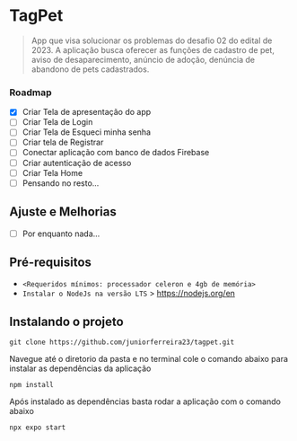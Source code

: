 # TagPet

> App que visa solucionar os problemas do desafio 02 do edital de 2023. A aplicação busca oferecer as funções de cadastro de pet, aviso de desaparecimento, anúncio de adoção, denúncia de abandono de pets cadastrados.

### Roadmap

- [x] Criar Tela de apresentação do app
- [ ] Criar Tela de Login
- [ ] Criar Tela de Esqueci minha senha
- [ ] Criar tela de Registrar
- [ ] Conectar aplicação com banco de dados Firebase
- [ ] Criar autenticação de acesso
- [ ] Criar Tela Home
- [ ] Pensando no resto...

## Ajuste e Melhorias

- [ ] Por enquanto nada...

## Pré-requisitos

- `<Requeridos mínimos: processador celeron e 4gb de memória>`
- `Instalar o NodeJs na versão LTS` > https://nodejs.org/en 

## Instalando o projeto

```
git clone https://github.com/juniorferreira23/tagpet.git
```

Navegue até o diretorio da pasta e no terminal cole o comando abaixo para instalar as dependências da aplicação
```
npm install
```
Após instalado as dependências basta rodar a aplicação com o comando abaixo
```
npx expo start
```
